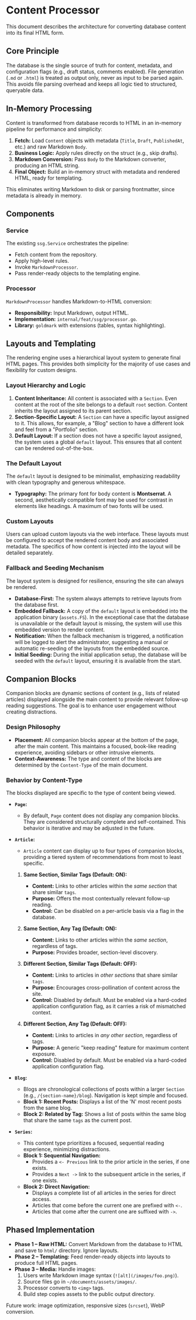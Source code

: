 # Content Processor

This document describes the architecture for converting database content into its final HTML form.

## Core Principle

The database is the single source of truth for content, metadata, and configuration flags (e.g., draft status, comments enabled). File generation (`.md` or `.html`) is treated as output only, never as input to be parsed again. This avoids file parsing overhead and keeps all logic tied to structured, queryable data.

## In-Memory Processing

Content is transformed from database records to HTML in an in-memory pipeline for performance and simplicity:

1.  **Fetch:** Load `Content` objects with metadata (`Title`, `Draft`, `PublishedAt`, etc.) and raw Markdown `Body`.
2.  **Business Logic:** Apply rules directly on the struct (e.g., skip drafts).
3.  **Markdown Conversion:** Pass `Body` to the Markdown converter, producing an HTML string.
4.  **Final Object:** Build an in-memory struct with metadata and rendered HTML, ready for templating.

This eliminates writing Markdown to disk or parsing frontmatter, since metadata is already in memory.

## Components

### Service

The existing `ssg.Service` orchestrates the pipeline:
- Fetch content from the repository.
- Apply high-level rules.
- Invoke `MarkdownProcessor`.
- Pass render-ready objects to the templating engine.

### Processor

`MarkdownProcessor` handles Markdown-to-HTML conversion:

- **Responsibility:** Input Markdown, output HTML.
- **Implementation:** `internal/feat/ssg/processor.go`.
- **Library:** `goldmark` with extensions (tables, syntax highlighting).

## Layouts and Templating

The rendering engine uses a hierarchical layout system to generate final HTML pages. This provides both simplicity for the majority of use cases and flexibility for custom designs.

### Layout Hierarchy and Logic

1.  **Content Inheritance:** All content is associated with a `Section`. Even content at the root of the site belongs to a default `root` section. Content inherits the layout assigned to its parent section.
2.  **Section-Specific Layout:** A `Section` can have a specific layout assigned to it. This allows, for example, a "Blog" section to have a different look and feel from a "Portfolio" section.
3.  **Default Layout:** If a section does not have a specific layout assigned, the system uses a global `default` layout. This ensures that all content can be rendered out-of-the-box.

### The Default Layout

The `default` layout is designed to be minimalist, emphasizing readability with clean typography and generous whitespace.
*   **Typography:** The primary font for body content is **Montserrat**. A second, aesthetically compatible font may be used for contrast in elements like headings. A maximum of two fonts will be used.

### Custom Layouts

Users can upload custom layouts via the web interface. These layouts must be configured to accept the rendered content body and associated metadata. The specifics of how content is injected into the layout will be detailed separately.

### Fallback and Seeding Mechanism

The layout system is designed for resilience, ensuring the site can always be rendered.

*   **Database-First:** The system always attempts to retrieve layouts from the database first.
*   **Embedded Fallback:** A copy of the `default` layout is embedded into the application binary (`assets.FS`). In the exceptional case that the database is unavailable or the default layout is missing, the system will use this embedded version to render content.
*   **Notification:** When the fallback mechanism is triggered, a notification will be logged to alert the administrator, suggesting a manual or automatic re-seeding of the layouts from the embedded source.
*   **Initial Seeding:** During the initial application setup, the database will be seeded with the `default` layout, ensuring it is available from the start.

## Companion Blocks

Companion blocks are dynamic sections of content (e.g., lists of related articles) displayed alongside the main content to provide relevant follow-up reading suggestions. The goal is to enhance user engagement without creating distractions.

### Design Philosophy

-   **Placement:** All companion blocks appear at the bottom of the page, after the main content. This maintains a focused, book-like reading experience, avoiding sidebars or other intrusive elements.
-   **Context-Awareness:** The type and content of the blocks are determined by the `Content-Type` of the main document.

### Behavior by Content-Type

The blocks displayed are specific to the type of content being viewed.

-   **`Page`:**
    -   By default, `Page` content does not display any companion blocks. They are considered structurally complete and self-contained. This behavior is iterative and may be adjusted in the future.

-   **`Article`:**
    -   `Article` content can display up to four types of companion blocks, providing a tiered system of recommendations from most to least specific.

    1.  **Same Section, Similar Tags (Default: ON):**
        -   **Content:** Links to other articles within the *same section* that share similar `tags`.
        -   **Purpose:** Offers the most contextually relevant follow-up reading.
        -   **Control:** Can be disabled on a per-article basis via a flag in the database.

    2.  **Same Section, Any Tag (Default: ON):**
        -   **Content:** Links to other articles within the *same section*, regardless of tags.
        -   **Purpose:** Provides broader, section-level discovery.

    3.  **Different Section, Similar Tags (Default: OFF):**
        -   **Content:** Links to articles in *other sections* that share similar `tags`.
        -   **Purpose:** Encourages cross-pollination of content across the site.
        -   **Control:** Disabled by default. Must be enabled via a hard-coded application configuration flag, as it carries a risk of mismatched context.

    4.  **Different Section, Any Tag (Default: OFF):**
        -   **Content:** Links to articles in *any other section*, regardless of tags.
        -   **Purpose:** A generic "keep reading" feature for maximum content exposure.
        -   **Control:** Disabled by default. Must be enabled via a hard-coded application configuration flag.

-   **`Blog`:**
    -   Blogs are chronological collections of posts within a larger `Section` (e.g., `/{section-name}/blog`). Navigation is kept simple and focused.
    -   **Block 1: Recent Posts:** Displays a list of the 'N' most recent posts from the same blog.
    -   **Block 2: Related by Tag:** Shows a list of posts within the same blog that share the same `tags` as the current post.

-   **`Series`:**
    -   This content type prioritizes a focused, sequential reading experience, minimizing distractions.
    -   **Block 1: Sequential Navigation:**
        -   Provides a `<- Previous` link to the prior article in the series, if one exists.
        -   Provides a `Next ->` link to the subsequent article in the series, if one exists.
    -   **Block 2: Direct Navigation:**
        -   Displays a complete list of all articles in the series for direct access.
        -   Articles that come before the current one are prefixed with `<-`.
        -   Articles that come after the current one are suffixed with `->`.

## Phased Implementation

*   **Phase 1 – Raw HTML:** Convert Markdown from the database to HTML and save to `html/` directory. Ignore layouts.
*   **Phase 2 – Templating:** Feed render-ready objects into layouts to produce full HTML pages.
*   **Phase 3 – Media:** Handle images:
    1.  Users write Markdown image syntax (`![alt](/images/foo.png)`).
    2.  Source files go in `~/documents/assets/images/`.
    3.  Processor converts to `<img>` tags.
    4.  Build step copies assets to the public output directory.

Future work: image optimization, responsive sizes (`srcset`), WebP conversion.